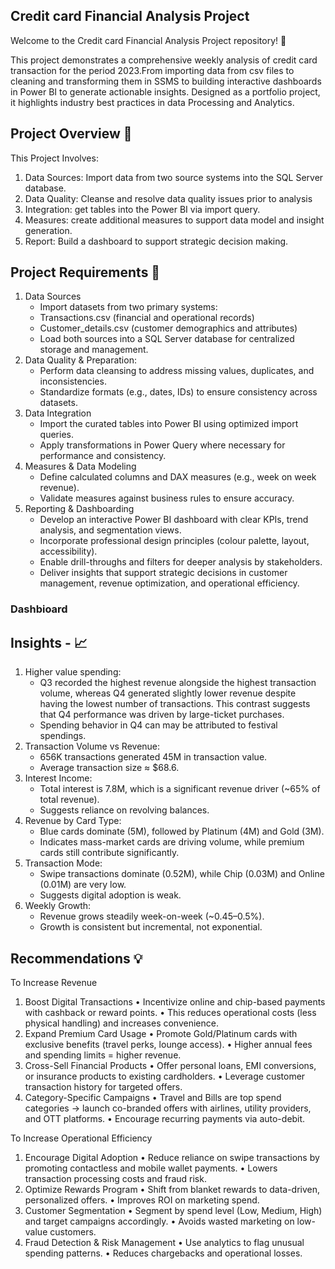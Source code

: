 Credit card Financial Analysis Project
---

Welcome to the Credit card Financial Analysis Project repository! 🚀

This project demonstrates a comprehensive weekly analysis of credit card transaction for the period 2023.From importing data from csv files to cleaning and transforming them in SSMS to building interactive dashboards in Power BI to generate actionable insights. Designed as a portfolio project, it highlights industry best practices in data Processing and Analytics.


Project Overview 🎯
---

This Project Involves:
  1)	Data Sources: Import data from two source systems into the SQL Server database.
  2)	Data Quality: Cleanse and resolve data quality issues prior to analysis
  3)	Integration: get tables into the Power BI via import query.
  4)	Measures: create additional measures to support data model and insight generation.
  5)	Report: Build a dashboard to support strategic decision making.

Project Requirements 🚀
---

 1. Data Sources
    * Import datasets from two primary systems:
    * Transactions.csv (financial and operational records)
    * Customer_details.csv (customer demographics and attributes)
    *	Load both sources into a SQL Server database for centralized storage and management.
 2.	Data Quality & Preparation:      
    * Perform data cleansing to address missing values, duplicates, and inconsistencies.
    * Standardize formats (e.g., dates, IDs) to ensure consistency across datasets.
 3.	Data Integration
    *	Import the curated tables into Power BI using optimized import queries.
    *	Apply transformations in Power Query where necessary for performance and consistency.
 4.	Measures & Data Modeling
    *	Define calculated columns and DAX measures (e.g., week on week revenue).
    *	Validate measures against business rules to ensure accuracy.
 5.	Reporting & Dashboarding
    * Develop an interactive Power BI dashboard with clear KPIs, trend analysis, and segmentation views.
    * Incorporate professional design principles (colour palette, layout, accessibility).
    *	Enable drill-throughs and filters for deeper analysis by stakeholders.
    *	Deliver insights that support strategic decisions in customer management, revenue optimization, and operational efficiency.


### Dashbioard


Insights - 📈
---
  1. Higher value spending:  
     * Q3 recorded the highest revenue alongside the highest transaction volume, whereas Q4 generated slightly lower revenue despite having the lowest number of transactions. This contrast suggests that Q4 performance was driven by large-ticket purchases. 
     * Spending behavior in Q4 can may be attributed to festival spendings.
  2. Transaction Volume vs Revenue:
     * 656K transactions generated 45M in transaction value.
     * Average transaction size ≈ $68.6.
  3. Interest Income: 
     * Total interest is 7.8M, which is a significant revenue driver (~65% of total revenue).
     * Suggests reliance on revolving balances.
  4. Revenue by Card Type:
     *	Blue cards dominate (5M), followed by Platinum (4M) and Gold (3M).
     *	Indicates mass-market cards are driving volume, while premium cards still contribute significantly.
  5. Transaction Mode:
     *	Swipe transactions dominate (0.52M), while Chip (0.03M) and Online (0.01M) are very low.
     *	Suggests digital adoption is weak.
  6. Weekly Growth:
     *	Revenue grows steadily week-on-week (~0.45–0.5%).
     *	Growth is consistent but incremental, not exponential.

Recommendations 💡   
---
To Increase Revenue
1. 	Boost Digital Transactions
• 	Incentivize online and chip-based payments with cashback or reward points.
• 	This reduces operational costs (less physical handling) and increases convenience.
2. 	Expand Premium Card Usage
• 	Promote Gold/Platinum cards with exclusive benefits (travel perks, lounge access).
• 	Higher annual fees and spending limits = higher revenue.
3. 	Cross-Sell Financial Products
• 	Offer personal loans, EMI conversions, or insurance products to existing cardholders.
• 	Leverage customer transaction history for targeted offers.
4. 	Category-Specific Campaigns
• 	Travel and Bills are top spend categories → launch co-branded offers with airlines, utility providers, and OTT platforms.
• 	Encourage recurring payments via auto-debit.


To Increase Operational Efficiency
1. 	Encourage Digital Adoption
• 	Reduce reliance on swipe transactions by promoting contactless and mobile wallet payments.
• 	Lowers transaction processing costs and fraud risk.
2. 	Optimize Rewards Program
• 	Shift from blanket rewards to data-driven, personalized offers.
• 	Improves ROI on marketing spend.
3. 	Customer Segmentation
• 	Segment by spend level (Low, Medium, High) and target campaigns accordingly.
• 	Avoids wasted marketing on low-value customers.
4. 	Fraud Detection & Risk Management
• 	Use analytics to flag unusual spending patterns.
• 	Reduces chargebacks and operational losses.





   





